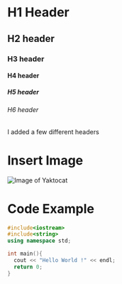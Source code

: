 # H1 Header
## H2 header
### H3 header
#### H4 header
##### H5 header
###### H6 header

I added a few different headers 

# Insert Image

![Image of Yaktocat](https://octodex.github.com/images/yaktocat.png)

# Code Example

``` C++
#include<iostream>
#include<string>
using namespace std;

int main(){
  cout << "Hello World !" << endl;
  return 0;
}
```

